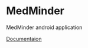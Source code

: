 MedMinder
=========

MedMinder android application




[Documentaion](https://github.com/sergey-korchagin/MedMinder/wiki#documentation)

